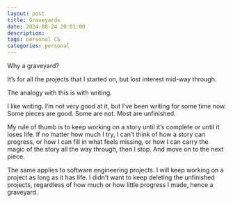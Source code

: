 ```yaml
---
layout: post
title: Graveyards
date: 2024-08-24 20:01:00
description: 
tags: personal CS
categories: personal
---
```


Why a graveyard?

It’s for all the projects that I started on, but lost interest mid-way through.

The analogy with this is with writing.

I like writing. I’m not very good at it, but I’ve been writing for some time now. Some pieces are good. Some are not. Most are unfinished. 

My rule of thumb is to keep working on a story until it’s complete or until it loses life. If no matter how much I try, I can’t think of how a story can progress, or how I can fill in what feels missing, or how I can carry the magic of the story all the way through, then I stop. And move on to the next piece.

The same applies to software engineering projects. I will keep working on a project as long as it has life. I didn’t want to keep deleting the unfinished projects, regardless of how much or how little progress I made, hence a graveyard.
